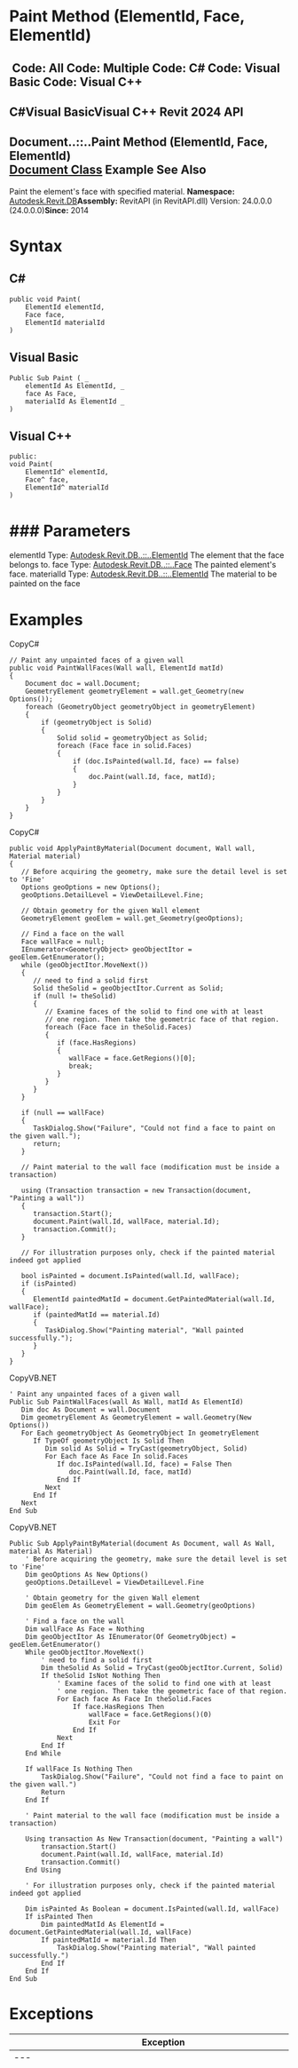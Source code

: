 # Paint Method (ElementId, Face, ElementId)

﻿
 Code: All Code: Multiple Code: C# Code: Visual Basic Code: Visual C++   
---  
C#Visual BasicVisual C++
Revit 2024 API  
---  
Document..::..Paint Method (ElementId, Face, ElementId)  
[Document Class](db03274b-a107-aa32-9034-f3e0df4bb1ec.md "Document Class") Example See Also  
---  
Paint the element's face with specified material. 
**Namespace:** [Autodesk.Revit.DB](87546ba7-461b-c646-cbb1-2cb8f5bff8b2.md "Autodesk.Revit.DB Namespace")**Assembly:** RevitAPI (in RevitAPI.dll) Version: 24.0.0.0 (24.0.0.0)**Since:** 2014 
# Syntax
C#  
---  
```text
public void Paint(
	ElementId elementId,
	Face face,
	ElementId materialId
)
```
  
Visual Basic  
---  
```text
Public Sub Paint ( _
	elementId As ElementId, _
	face As Face, _
	materialId As ElementId _
)
```
  
Visual C++  
---  
```text
public:
void Paint(
	ElementId^ elementId, 
	Face^ face, 
	ElementId^ materialId
)
```
  
# ### Parameters
elementId
    Type: [Autodesk.Revit.DB..::..ElementId](44f3f7b1-3229-3404-93c9-dc5e70337dd6.md "ElementId Class") The element that the face belongs to. 
face
    Type: [Autodesk.Revit.DB..::..Face](e32b3b1f-66fc-57cb-6e1c-aa81d1bf3e63.md "Face Class") The painted element's face. 
materialId
    Type: [Autodesk.Revit.DB..::..ElementId](44f3f7b1-3229-3404-93c9-dc5e70337dd6.md "ElementId Class") The material to be painted on the face 
# Examples
CopyC#
```text
// Paint any unpainted faces of a given wall
public void PaintWallFaces(Wall wall, ElementId matId)
{
    Document doc = wall.Document;
    GeometryElement geometryElement = wall.get_Geometry(new Options());
    foreach (GeometryObject geometryObject in geometryElement)
    {
        if (geometryObject is Solid)
        {
            Solid solid = geometryObject as Solid;
            foreach (Face face in solid.Faces)
            {
                if (doc.IsPainted(wall.Id, face) == false)
                {
                    doc.Paint(wall.Id, face, matId);
                }
            }
        }
    }
}
```

CopyC#
```text
public void ApplyPaintByMaterial(Document document, Wall wall, Material material)
{
   // Before acquiring the geometry, make sure the detail level is set to 'Fine'
   Options geoOptions = new Options();
   geoOptions.DetailLevel = ViewDetailLevel.Fine;

   // Obtain geometry for the given Wall element
   GeometryElement geoElem = wall.get_Geometry(geoOptions);

   // Find a face on the wall
   Face wallFace = null;
   IEnumerator<GeometryObject> geoObjectItor = geoElem.GetEnumerator();
   while (geoObjectItor.MoveNext())
   {
      // need to find a solid first
      Solid theSolid = geoObjectItor.Current as Solid;
      if (null != theSolid)
      {
         // Examine faces of the solid to find one with at least
         // one region. Then take the geometric face of that region.
         foreach (Face face in theSolid.Faces)
         {
            if (face.HasRegions)
            {
               wallFace = face.GetRegions()[0];
               break;
            }
         }
      }
   }

   if (null == wallFace)
   {
      TaskDialog.Show("Failure", "Could not find a face to paint on the given wall.");
      return;
   }

   // Paint material to the wall face (modification must be inside a transaction)

   using (Transaction transaction = new Transaction(document, "Painting a wall"))
   {
      transaction.Start();
      document.Paint(wall.Id, wallFace, material.Id);
      transaction.Commit();
   }

   // For illustration purposes only, check if the painted material indeed got applied

   bool isPainted = document.IsPainted(wall.Id, wallFace);
   if (isPainted)
   {
      ElementId paintedMatId = document.GetPaintedMaterial(wall.Id, wallFace);
      if (paintedMatId == material.Id)
      {
         TaskDialog.Show("Painting material", "Wall painted successfully.");
      }
   }
}
```

CopyVB.NET
```text
' Paint any unpainted faces of a given wall
Public Sub PaintWallFaces(wall As Wall, matId As ElementId)
   Dim doc As Document = wall.Document
   Dim geometryElement As GeometryElement = wall.Geometry(New Options())
   For Each geometryObject As GeometryObject In geometryElement
      If TypeOf geometryObject Is Solid Then
         Dim solid As Solid = TryCast(geometryObject, Solid)
         For Each face As Face In solid.Faces
            If doc.IsPainted(wall.Id, face) = False Then
               doc.Paint(wall.Id, face, matId)
            End If
         Next
      End If
   Next
End Sub
```

CopyVB.NET
```text
Public Sub ApplyPaintByMaterial(document As Document, wall As Wall, material As Material)
    ' Before acquiring the geometry, make sure the detail level is set to 'Fine'
    Dim geoOptions As New Options()
    geoOptions.DetailLevel = ViewDetailLevel.Fine

    ' Obtain geometry for the given Wall element
    Dim geoElem As GeometryElement = wall.Geometry(geoOptions)

    ' Find a face on the wall
    Dim wallFace As Face = Nothing
    Dim geoObjectItor As IEnumerator(Of GeometryObject) = geoElem.GetEnumerator()
    While geoObjectItor.MoveNext()
        ' need to find a solid first
        Dim theSolid As Solid = TryCast(geoObjectItor.Current, Solid)
        If theSolid IsNot Nothing Then
            ' Examine faces of the solid to find one with at least
            ' one region. Then take the geometric face of that region.
            For Each face As Face In theSolid.Faces
                If face.HasRegions Then
                    wallFace = face.GetRegions()(0)
                    Exit For
                End If
            Next
        End If
    End While

    If wallFace Is Nothing Then
        TaskDialog.Show("Failure", "Could not find a face to paint on the given wall.")
        Return
    End If

    ' Paint material to the wall face (modification must be inside a transaction)

    Using transaction As New Transaction(document, "Painting a wall")
        transaction.Start()
        document.Paint(wall.Id, wallFace, material.Id)
        transaction.Commit()
    End Using

    ' For illustration purposes only, check if the painted material indeed got applied

    Dim isPainted As Boolean = document.IsPainted(wall.Id, wallFace)
    If isPainted Then
        Dim paintedMatId As ElementId = document.GetPaintedMaterial(wall.Id, wallFace)
        If paintedMatId = material.Id Then
            TaskDialog.Show("Painting material", "Wall painted successfully.")
        End If
    End If
End Sub
```

# Exceptions
| Exception | Condition |
| --- | --- |
| --- | --- |
| [Autodesk.Revit.Exceptions..::..ArgumentException](2e6e4206-97a8-dd4b-df5d-4269f4bb6088.md "ArgumentException Class") | The element elementId does not exist in the document -or- The element materialId does not exist in the document -or- The face doesn't belong to the element -or- The materialId doesn't specify a material element. -or- The element's face cannot be painted. |
| [Autodesk.Revit.Exceptions..::..ArgumentNullException](631e1424-60f4-929b-4e52-dda9dcd26316.md "ArgumentNullException Class") | A non-optional argument was null |
| [Autodesk.Revit.Exceptions..::..ModificationForbiddenException](53205486-5917-7c33-8e67-e362106ddc97.md "ModificationForbiddenException Class") | The document is in failure mode: an operation has failed, and Revit requires the user to either cancel the operation or fix the problem (usually by deleting certain elements). -or- The document is being loaded, or is in the midst of another sensitive process. |
| [Autodesk.Revit.Exceptions..::..ModificationOutsideTransactionException](8f025460-c283-ea99-aa8a-5a36e11528f4.md "ModificationOutsideTransactionException Class") | The document has no open transaction. |

# See Also
[Document Class](db03274b-a107-aa32-9034-f3e0df4bb1ec.md "Document Class")
[Paint Overload](f6a99488-ae33-46f8-849d-4c68869f68cd.md "Paint Method")
[Autodesk.Revit.DB Namespace](87546ba7-461b-c646-cbb1-2cb8f5bff8b2.md "Autodesk.Revit.DB Namespace")
Send comments on this topic to [Autodesk](mailto:revitapifeedback%40autodesk.com?Subject=Revit 2024 API)